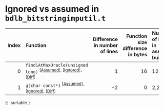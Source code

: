 # Ignored vs assumed in `bdlb_bitstringimputil.t`

<script src="../sorttable.js"></script>

|   Index | Function                                                                                                           |   Difference in number of lines |   Function size difference in bytes | Number of lines in assumed build   | Number of bytes in assumed build   | Number of lines in ignored build   | Number of bytes in ignored build   |
|--------:|:-------------------------------------------------------------------------------------------------------------------|--------------------------------:|------------------------------------:|:-----------------------------------|:-----------------------------------|:-----------------------------------|:-----------------------------------|
|       0 | `find1AtMaxOracle(unsigned long)` <sup>\[[Assumed](0.assume.s)\], \[[Ignored](0.none.s)\], \[[Diff](0.diff.html)\] |                               1 |                                  16 | 128                                | 4,200,672                          | 112                                | 4,200,672                          |
|       1 | `g(char const*)` <sup>\[[Assumed](1.assume.s)\], \[[Ignored](1.none.s)\], \[[Diff](1.diff.html)\]                  |                              -2 |                                   0 | 2,240                              | 4,400,528                          | 2,240                              | 4,400,528                          |
{: .sortable }
